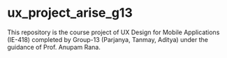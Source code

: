 # ux_project_arise_g13
This repository is the course project of UX Design for Mobile Applications (IE-418) completed by Group-13 (Parjanya, Tanmay, Aditya) under the guidance of Prof. Anupam Rana. 
